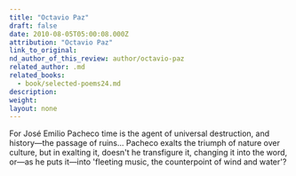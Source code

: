 ```yaml
---
title: "Octavio Paz"
draft: false
date: 2010-08-05T05:00:08.000Z
attribution: "Octavio Paz"
link_to_original:
nd_author_of_this_review: author/octavio-paz
related_author: .md
related_books:
  - book/selected-poems24.md
description:
weight:
layout: none
---
```

For José Emilio Pacheco time is the agent of universal destruction, and history—the passage of ruins... Pacheco exalts the triumph of nature over culture, but in exalting it, doesn't he transfigure it, changing it into the word, or—as he puts it—into 'fleeting music, the counterpoint of wind and water'?

